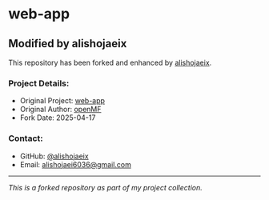 # web-app

## Modified by alishojaeix

This repository has been forked and enhanced by [alishojaeix](https://github.com/alishojaeix).

### Project Details:
- Original Project: [web-app](https://github.com/openMF/web-app)
- Original Author: [openMF](https://github.com/openMF)
- Fork Date: 2025-04-17

### Contact:
- GitHub: [@alishojaeix](https://github.com/alishojaeix)
- Email: alishojaei6036@gmail.com

---
*This is a forked repository as part of my project collection.*
